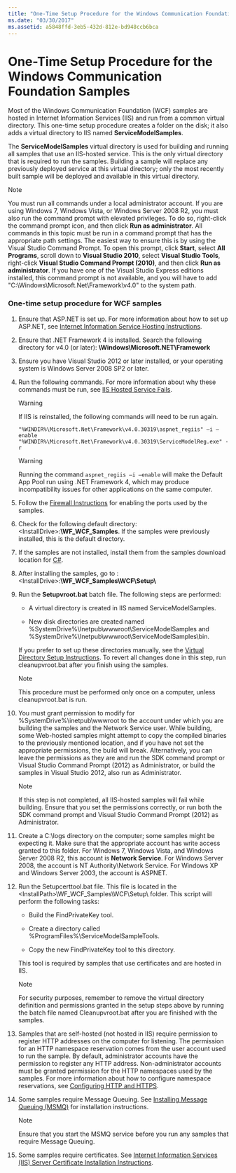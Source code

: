 ```yaml
---
title: "One-Time Setup Procedure for the Windows Communication Foundation Samples"
ms.date: "03/30/2017"
ms.assetid: a5848ffd-3eb5-432d-812e-bd948ccb6bca
---
```

# One-Time Setup Procedure for the Windows Communication Foundation Samples

Most of the Windows Communication Foundation (WCF) samples are hosted in Internet Information Services (IIS) and run from a common virtual directory. This one-time setup procedure creates a folder on the disk; it also adds a virtual directory to IIS named **ServiceModelSamples**.

The **ServiceModelSamples** virtual directory is used for building and running all samples that use an IIS-hosted service. This is the only virtual directory that is required to run the samples. Building a sample will replace any previously deployed service at this virtual directory; only the most recently built sample will be deployed and available in this virtual directory.

> [!NOTE]
> You must run all commands under a local administrator account. If you are using Windows 7, Windows Vista, or Windows Server 2008 R2, you must also run the command prompt with elevated privileges. To do so, right-click the command prompt icon, and then click **Run as administrator**. All commands in this topic must be run in a command prompt that has the appropriate path settings.  The easiest way to ensure this is by using the Visual Studio Command Prompt. To open this prompt, click **Start**, select **All Programs**, scroll down to **Visual Studio 2010**, select **Visual Studio Tools**, right-click **Visual Studio Command Prompt (2010)**, and then click **Run as administrator**. If you have one of the Visual Studio Express editions installed, this command prompt is not available, and you will have to add "C:\Windows\Microsoft.Net\Framework\v4.0" to the system path.

### One-time setup procedure for WCF samples

1. Ensure that ASP.NET is set up. For more information about how to set up ASP.NET, see [Internet Information Service Hosting Instructions](../../../../docs/framework/wcf/samples/internet-information-service-hosting-instructions.md).

2. Ensure that .NET Framework 4 is installed. Search the following directory for v4.0 (or later): **\Windows\Microsoft.NET\Framework**

3. Ensure you have Visual Studio 2012 or later installed, or your operating system is Windows Server 2008 SP2 or later.

4. Run the following commands. For more information about why these commands must be run, see [IIS Hosted Service Fails](https://docs.microsoft.com/previous-versions/dotnet/netframework-3.5/ms752252(v=vs.90)).

    > [!WARNING]
    > If IIS is reinstalled, the following commands will need to be run again.

    ```console
    "%WINDIR%\Microsoft.Net\Framework\v4.0.30319\aspnet_regiis" –i –enable
    "%WINDIR%\Microsoft.Net\Framework\v4.0.30319\ServiceModelReg.exe" -r
    ```

    > [!WARNING]
    > Running the command `aspnet_regiis –i –enable` will make the Default App Pool run using .NET Framework 4, which may produce incompatibility issues for other applications on the same computer.

5. Follow the [Firewall Instructions](../../../../docs/framework/wcf/samples/firewall-instructions.md) for enabling the ports used by the samples.

6. Check for the following default directory: \<InstallDrive>:**\WF_WCF_Samples**. If the samples were previously installed, this is the default directory.

7. If the samples are not installed, install them from the samples download location for [C#](https://go.microsoft.com/fwlink/?LinkId=190939).

8. After installing the samples, go to : \<InstallDrive>:**\WF_WCF_Samples\WCF\Setup\\**

9. Run the **Setupvroot.bat** batch file. The following steps are performed:

    - A virtual directory is created in IIS named ServiceModelSamples.

    - New disk directories are created named %SystemDrive%\Inetpub\wwwroot\ServiceModelSamples and %SystemDrive%\Inetpub\wwwroot\ServiceModelSamples\bin.

    If you prefer to set up these directories manually, see the [Virtual Directory Setup Instructions](../../../../docs/framework/wcf/samples/virtual-directory-setup-instructions.md). To revert all changes done in this step, run cleanupvroot.bat after you finish using the samples.

    > [!NOTE]
    > This procedure must be performed only once on a computer, unless cleanupvroot.bat is run.

10. You must grant permission to modify for %SystemDrive%\inetpub\wwwroot to the account under which you are building the samples and the Network Service user. While building, some Web-hosted samples might attempt to copy the compiled binaries to the previously mentioned location, and if you have not set the appropriate permissions, the build will break. Alternatively, you can leave the permissions as they are and run the SDK command prompt or Visual Studio Command Prompt (2012) as Administrator, or build the samples in Visual Studio 2012, also run as Administrator.

    > [!NOTE]
    > If this step is not completed, all IIS-hosted samples will fail while building. Ensure that you set the permissions correctly, or run both the SDK command prompt and Visual Studio Command Prompt (2012) as Administrator.

11. Create a C:\logs directory on the computer; some samples might be expecting it. Make sure that the appropriate account has write access granted to this folder. For Windows 7, Windows Vista, and Windows Server 2008 R2, this account is **Network Service**. For  Windows Server 2008, the account is NT Authority\Network Service. For Windows XP and Windows Server 2003, the account is ASPNET.

12. Run the Setupcerttool.bat file. This file is located in the  \<InstallPath>\WF_WCF_Samples\WCF\Setup\  folder.  This script will perform the following tasks:

    - Build the FindPrivateKey tool.

    - Create a directory called %ProgramFiles%\ServiceModelSampleTools.

    - Copy the new FindPrivateKey tool to this directory.

    This tool is required by samples that use certificates and are hosted in IIS.

    > [!NOTE]
    > For security purposes, remember to remove the virtual directory definition and permissions granted in the setup steps above by running the batch file named Cleanupvroot.bat after you are finished with the samples.

13. Samples that are self-hosted (not hosted in IIS) require permission to register HTTP addresses on the computer for listening. The permission for an HTTP namespace reservation comes from the user account used to run the sample. By default, administrator accounts have the permission to register any HTTP address. Non-administrator accounts must be granted permission for the HTTP namespaces used by the samples. For more information about how to configure namespace reservations, see [Configuring HTTP and HTTPS](../../../../docs/framework/wcf/feature-details/configuring-http-and-https.md).

14. Some samples require Message Queuing. See [Installing Message Queuing (MSMQ)](../../../../docs/framework/wcf/samples/installing-message-queuing-msmq.md) for installation instructions.

    > [!NOTE]
    > Ensure that you start the MSMQ service before you run any samples that require Message Queuing.

15. Some samples require certificates. See [Internet Information Services (IIS) Server Certificate Installation Instructions](../../../../docs/framework/wcf/samples/iis-server-certificate-installation-instructions.md).
